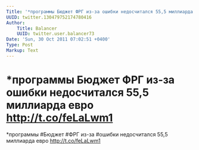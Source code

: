 ```yaml
---
Title: '*программы Бюджет ФРГ из-за ошибки недосчитался 55,5 миллиарда евро http://t.co/feLaLwm1'
UUID: twitter.130479752174780416
Author:
    Title: Balancer
    UUID: twitter.user.balancer73
Date: 'Sun, 30 Oct 2011 07:02:51 +0400'
Type: Post
Markup: Text
---
```


# *программы Бюджет ФРГ из-за ошибки недосчитался 55,5 миллиарда евро http://t.co/feLaLwm1

*программы #Бюджет #ФРГ из-за #ошибки недосчитался 55,5
миллиарда евро http://t.co/feLaLwm1